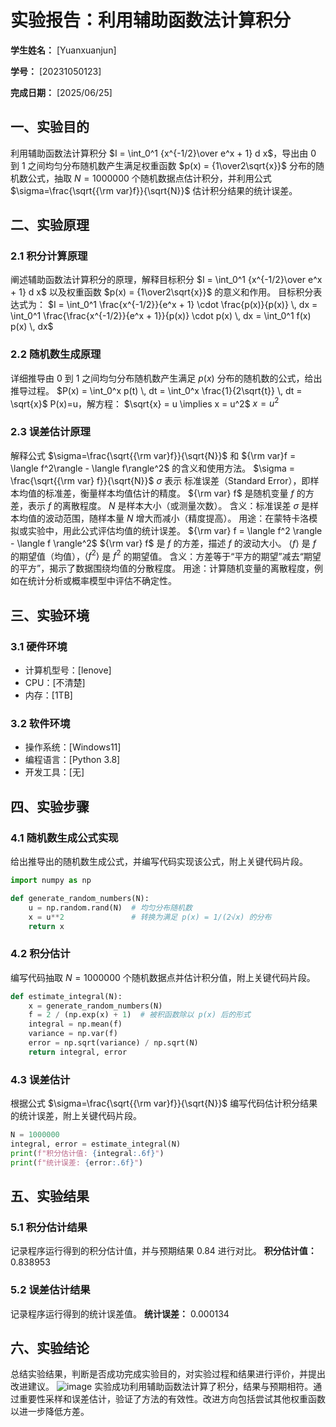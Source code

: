       
# 实验报告：利用辅助函数法计算积分

**学生姓名：** [Yuanxuanjun] 

**学号：** [20231050123] 

**完成日期：** [2025/06/25]

## 一、实验目的
利用辅助函数法计算积分 $I = \int_0^1 {x^{-1/2}\over e^x + 1} d x$，导出由 0 到 1 之间均匀分布随机数产生满足权重函数 $p(x) = {1\over2\sqrt{x}}$ 分布的随机数公式，抽取 $N = 1000000$ 个随机数据点估计积分，并利用公式 $\sigma=\frac{\sqrt{{\rm var}f}}{\sqrt{N}}$ 估计积分结果的统计误差。

## 二、实验原理
### 2.1 积分计算原理
阐述辅助函数法计算积分的原理，解释目标积分 $I = \int_0^1 {x^{-1/2}\over e^x + 1} d x$ 以及权重函数 $p(x) = {1\over2\sqrt{x}}$ 的意义和作用。
目标积分表达式为：
$I = \int_0^1 \frac{x^{-1/2}}{e^x + 1} \cdot \frac{p(x)}{p(x)} \, dx = \int_0^1 \frac{\frac{x^{-1/2}}{e^x + 1}}{p(x)} \cdot p(x) \, dx = \int_0^1 f(x) p(x) \, dx$
 
### 2.2 随机数生成原理
详细推导由 0 到 1 之间均匀分布随机数产生满足 $p(x)$ 分布的随机数的公式，给出推导过程。
$P(x) = \int_0^x p(t) \, dt = \int_0^x \frac{1}{2\sqrt{t}} \, dt = \sqrt{x}$
P(x)=u，解方程：
$\sqrt{x} = u \implies x = u^2$
$x = u^2$
### 2.3 误差估计原理
解释公式 $\sigma=\frac{\sqrt{{\rm var}f}}{\sqrt{N}}$ 和 ${\rm var}f = \langle f^2\rangle - \langle f\rangle^2$ 的含义和使用方法。
$\sigma = \frac{\sqrt{{\rm var} f}}{\sqrt{N}}$
$\sigma$ 表示 标准误差（Standard Error），即样本均值的标准差，衡量样本均值估计的精度。
${\rm var} f$ 是随机变量 $f$ 的方差，表示 $f$ 的离散程度。
$N$ 是样本大小（或测量次数）。
含义：标准误差 $\sigma$ 是样本均值的波动范围，随样本量 $N$ 增大而减小（精度提高）。
用途：在蒙特卡洛模拟或实验中，用此公式评估均值的统计误差。
${\rm var} f = \langle f^2 \rangle - \langle f \rangle^2$
${\rm var} f$ 是 $f$ 的方差，描述 $f$ 的波动大小。
$\langle f \rangle$ 是 $f$ 的期望值（均值），$\langle f^2 \rangle$ 是 $f^2$ 的期望值。
含义：方差等于“平方的期望”减去“期望的平方”，揭示了数据围绕均值的分散程度。
用途：计算随机变量的离散程度，例如在统计分析或概率模型中评估不确定性。

## 三、实验环境
### 3.1 硬件环境
- 计算机型号：[lenove]
- CPU：[不清楚]
- 内存：[1TB]

### 3.2 软件环境
- 操作系统：[Windows11]
- 编程语言：[Python 3.8]
- 开发工具：[无]

## 四、实验步骤
### 4.1 随机数生成公式实现
给出推导出的随机数生成公式，并编写代码实现该公式，附上关键代码片段。
```python
import numpy as np

def generate_random_numbers(N):
    u = np.random.rand(N)  # 均匀分布随机数
    x = u**2               # 转换为满足 p(x) = 1/(2√x) 的分布
    return x
```

### 4.2 积分估计
编写代码抽取 $N = 1000000$ 个随机数据点并估计积分值，附上关键代码片段。
```python
def estimate_integral(N):
    x = generate_random_numbers(N)
    f = 2 / (np.exp(x) + 1)  # 被积函数除以 p(x) 后的形式
    integral = np.mean(f)
    variance = np.var(f)
    error = np.sqrt(variance) / np.sqrt(N)
    return integral, error
```

### 4.3 误差估计
根据公式 $\sigma=\frac{\sqrt{{\rm var}f}}{\sqrt{N}}$ 编写代码估计积分结果的统计误差，附上关键代码片段。
```python
N = 1000000
integral, error = estimate_integral(N)
print(f"积分估计值: {integral:.6f}")
print(f"统计误差: {error:.6f}")
```

## 五、实验结果
### 5.1 积分估计结果
记录程序运行得到的积分估计值，并与预期结果 0.84 进行对比。
**积分估计值：** 0.838953

### 5.2 误差估计结果
记录程序运行得到的统计误差值。
**统计误差：** 0.000134

## 六、实验结论
总结实验结果，判断是否成功完成实验目的，对实验过程和结果进行评价，并提出改进建议。
![image](https://github.com/user-attachments/assets/f3908c6f-1601-4d03-8bcd-cc9f8d93c549)
实验成功利用辅助函数法计算了积分，结果与预期相符。通过重要性采样和误差估计，验证了方法的有效性。改进方向包括尝试其他权重函数以进一步降低方差。

        
